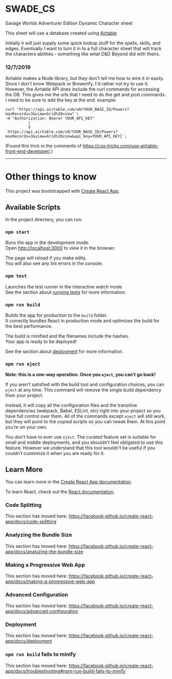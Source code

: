 # SWADE_CS
Savage Worlds Adventurer Edition Dynamic Character sheet

This sheet will use a database created using [Airtable](https://airtable.com/)

Initially it will just supply some quick lookup stuff for the spells, skills, and edges. Eventually I want to turn it in to a full character sheet that will track the characters abilities - something like what D&D Beyond did with theirs.

### 12/7/2019
Airtable makes a Node library, but they don't tell me how to wire it in easily. Since I don't know Webpack or Browerify, I'd rather not try to use it. However, the Airtable API does include the curl commands for accessing the DB. This gives me the urls that I need to do the get and post commands. I need to be sure to add the key at the end. example:

    curl "https://api.airtable.com/v0/YOUR_BASE_ID/Powers?maxRecords=3&view=Grid%20view" \
    -H "Authorization: Bearer YOUR_API_KEY"
              |
              V
     https://api.airtable.com/v0/YOUR_BASE_ID/Powers?maxRecords=3&view=Grid%20view&api_key=YOUR_API_KEY}`;

(Found this trick in the comments of https://css-tricks.com/use-airtable-front-end-developer/.)

--------------------
# Other things to know

This project was bootstrapped with [Create React App](https://github.com/facebook/create-react-app).

## Available Scripts

In the project directory, you can run:

### `npm start`

Runs the app in the development mode.<br />
Open [http://localhost:3000](http://localhost:3000) to view it in the browser.

The page will reload if you make edits.<br />
You will also see any lint errors in the console.

### `npm test`

Launches the test runner in the interactive watch mode.<br />
See the section about [running tests](https://facebook.github.io/create-react-app/docs/running-tests) for more information.

### `npm run build`

Builds the app for production to the `build` folder.<br />
It correctly bundles React in production mode and optimizes the build for the best performance.

The build is minified and the filenames include the hashes.<br />
Your app is ready to be deployed!

See the section about [deployment](https://facebook.github.io/create-react-app/docs/deployment) for more information.

### `npm run eject`

**Note: this is a one-way operation. Once you `eject`, you can’t go back!**

If you aren’t satisfied with the build tool and configuration choices, you can `eject` at any time. This command will remove the single build dependency from your project.

Instead, it will copy all the configuration files and the transitive dependencies (webpack, Babel, ESLint, etc) right into your project so you have full control over them. All of the commands except `eject` will still work, but they will point to the copied scripts so you can tweak them. At this point you’re on your own.

You don’t have to ever use `eject`. The curated feature set is suitable for small and middle deployments, and you shouldn’t feel obligated to use this feature. However we understand that this tool wouldn’t be useful if you couldn’t customize it when you are ready for it.

## Learn More

You can learn more in the [Create React App documentation](https://facebook.github.io/create-react-app/docs/getting-started).

To learn React, check out the [React documentation](https://reactjs.org/).

### Code Splitting

This section has moved here: https://facebook.github.io/create-react-app/docs/code-splitting

### Analyzing the Bundle Size

This section has moved here: https://facebook.github.io/create-react-app/docs/analyzing-the-bundle-size

### Making a Progressive Web App

This section has moved here: https://facebook.github.io/create-react-app/docs/making-a-progressive-web-app

### Advanced Configuration

This section has moved here: https://facebook.github.io/create-react-app/docs/advanced-configuration

### Deployment

This section has moved here: https://facebook.github.io/create-react-app/docs/deployment

### `npm run build` fails to minify

This section has moved here: https://facebook.github.io/create-react-app/docs/troubleshooting#npm-run-build-fails-to-minify
